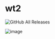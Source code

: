 # wt2

![GitHub All Releases](https://img.shields.io/github/downloads/RaulS963/wt2/total?logo=Github)

![image](https://i.imgur.com/Hs4ceFU.jpeg)

